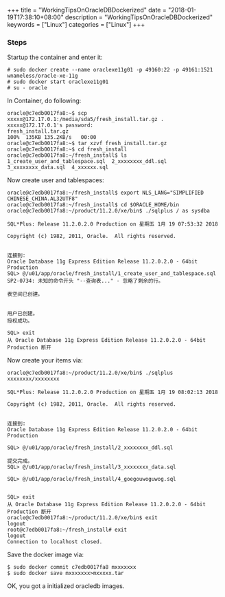 +++
title = "WorkingTipsOnOracleDBDockerized"
date = "2018-01-19T17:38:10+08:00"
description = "WorkingTipsOnOracleDBDockerized"
keywords = ["Linux"]
categories = ["Linux"]
+++
### Steps
Startup the container and enter it:    

```
# sudo docker create --name oraclexe11g01 -p 49160:22 -p 49161:1521 wnameless/oracle-xe-11g
# sudo docker start oraclexe11g01
# su - oracle
```

In Container, do following:    

```
oracle@c7edb0017fa8:~$ scp xxxxx@172.17.0.1:/media/sda5/fresh_install.tar.gz .
xxxxx@172.17.0.1's password: 
fresh_install.tar.gz                                                                                                        100%  135KB 135.2KB/s   00:00    
oracle@c7edb0017fa8:~$ tar xzvf fresh_install.tar.gz 
oracle@c7edb0017fa8:~$ cd fresh_install
oracle@c7edb0017fa8:~/fresh_install$ ls
1_create_user_and_tablespace.sql  2_xxxxxxxx_ddl.sql  3_xxxxxxxx_data.sql  4_xxxxxx.sql
```
Now create user and tablespaces:    

```
oracle@c7edb0017fa8:~/fresh_install$ export NLS_LANG="SIMPLIFIED CHINESE_CHINA.AL32UTF8"
oracle@c7edb0017fa8:~/fresh_install$ cd $ORACLE_HOME/bin
oracle@c7edb0017fa8:~/product/11.2.0/xe/bin$ ./sqlplus / as sysdba

SQL*Plus: Release 11.2.0.2.0 Production on 星期五 1月 19 07:53:32 2018

Copyright (c) 1982, 2011, Oracle.  All rights reserved.


连接到: 
Oracle Database 11g Express Edition Release 11.2.0.2.0 - 64bit Production
SQL> @/u01/app/oracle/fresh_install/1_create_user_and_tablespace.sql
SP2-0734: 未知的命令开头 "﻿--查询表..." - 忽略了剩余的行。

表空间已创建。


用户已创建。
授权成功。

SQL> exit
从 Oracle Database 11g Express Edition Release 11.2.0.2.0 - 64bit Production 断开
```
Now create your items via:    

```
oracle@c7edb0017fa8:~/product/11.2.0/xe/bin$ ./sqlplus xxxxxxxx/xxxxxxxx

SQL*Plus: Release 11.2.0.2.0 Production on 星期五 1月 19 08:02:13 2018

Copyright (c) 1982, 2011, Oracle.  All rights reserved.


连接到: 
Oracle Database 11g Express Edition Release 11.2.0.2.0 - 64bit Production

SQL> @/u01/app/oracle/fresh_install/2_xxxxxxxx_ddl.sql

提交完成。
SQL> @/u01/app/oracle/fresh_install/3_xxxxxxxx_data.sql

SQL> @/u01/app/oracle/fresh_install/4_goegouwoguwog.sql


SQL> exit
从 Oracle Database 11g Express Edition Release 11.2.0.2.0 - 64bit Production 断开
oracle@c7edb0017fa8:~/product/11.2.0/xe/bin$ exit
logout
root@c7edb0017fa8:~/fresh_install# exit
logout
Connection to localhost closed.
```

Save the docker image via:    

```
$ sudo docker commit c7edb0017fa8 mxxxxxxx
$ sudo docker save mxxxxxxx>mxxxxx.tar
```

OK, you got a initialized oracledb images.   
